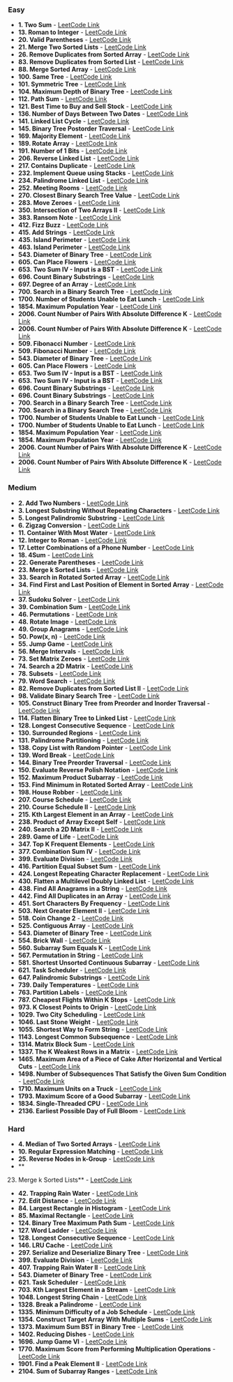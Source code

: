 ### **Easy** 

- **1. Two Sum** - [LeetCode Link](https://leetcode.com/problems/two-sum/)
- **13. Roman to Integer** - [LeetCode Link](https://leetcode.com/problems/roman-to-integer/)
- **20. Valid Parentheses** - [LeetCode Link](https://leetcode.com/problems/valid-parentheses/)
- **21. Merge Two Sorted Lists** - [LeetCode Link](https://leetcode.com/problems/merge-two-sorted-lists/)
- **26. Remove Duplicates from Sorted Array** - [LeetCode Link](https://leetcode.com/problems/remove-duplicates-from-sorted-array/)
- **83. Remove Duplicates from Sorted List** - [LeetCode Link](https://leetcode.com/problems/remove-duplicates-from-sorted-list/)
- **88. Merge Sorted Array** - [LeetCode Link](https://leetcode.com/problems/merge-sorted-array/) 
- **100. Same Tree** - [LeetCode Link](https://leetcode.com/problems/same-tree/)
- **101. Symmetric Tree** - [LeetCode Link](https://leetcode.com/problems/symmetric-tree/)
- **104. Maximum Depth of Binary Tree** - [LeetCode Link](https://leetcode.com/problems/maximum-depth-of-binary-tree/)
- **112. Path Sum** - [LeetCode Link](https://leetcode.com/problems/path-sum/) 
- **121. Best Time to Buy and Sell Stock** - [LeetCode Link](https://leetcode.com/problems/best-time-to-buy-and-sell-stock/)
- **136. Number of Days Between Two Dates** - [LeetCode Link](https://leetcode.com/problems/number-of-days-between-two-dates/)
- **141. Linked List Cycle** - [LeetCode Link](https://leetcode.com/problems/linked-list-cycle/)
- **145. Binary Tree Postorder Traversal** - [LeetCode Link](https://leetcode.com/problems/binary-tree-postorder-traversal/)
- **169. Majority Element** - [LeetCode Link](https://leetcode.com/problems/majority-element/)
- **189. Rotate Array** - [LeetCode Link](https://leetcode.com/problems/rotate-array/)
- **191. Number of 1 Bits** - [LeetCode Link](https://leetcode.com/problems/number-of-1-bits/)
- **206. Reverse Linked List** - [LeetCode Link](https://leetcode.com/problems/reverse-linked-list/)
- **217. Contains Duplicate** - [LeetCode Link](https://leetcode.com/problems/contains-duplicate/)
- **232. Implement Queue using Stacks** - [LeetCode Link](https://leetcode.com/problems/implement-queue-using-stacks/)
- **234. Palindrome Linked List** - [LeetCode Link](https://leetcode.com/problems/palindrome-linked-list/)
- **252. Meeting Rooms** - [LeetCode Link](https://leetcode.com/problems/meeting-rooms/)
- **270. Closest Binary Search Tree Value** - [LeetCode Link](https://leetcode.com/problems/closest-binary-search-tree-value/)
- **283. Move Zeroes** - [LeetCode Link](https://leetcode.com/problems/move-zeroes/)
- **350. Intersection of Two Arrays II** - [LeetCode Link](https://leetcode.com/problems/intersection-of-two-arrays-ii/)
- **383. Ransom Note** - [LeetCode Link](https://leetcode.com/problems/ransom-note/)
- **412. Fizz Buzz** - [LeetCode Link](https://leetcode.com/problems/fizz-buzz/)
- **415. Add Strings** - [LeetCode Link](https://leetcode.com/problems/add-strings/)
- **435. Island Perimeter** - [LeetCode Link](https://leetcode.com/problems/island-perimeter/)
- **463. Island Perimeter** - [LeetCode Link](https://leetcode.com/problems/island-perimeter/)
- **543. Diameter of Binary Tree** - [LeetCode Link](https://leetcode.com/problems/diameter-of-binary-tree/)
- **605. Can Place Flowers** - [LeetCode Link](https://leetcode.com/problems/can-place-flowers/)
- **653. Two Sum IV - Input is a BST** - [LeetCode Link](https://leetcode.com/problems/two-sum-iv-input-is-a-bst/)
- **696. Count Binary Substrings** - [LeetCode Link](https://leetcode.com/problems/count-binary-substrings/)
- **697. Degree of an Array** - [LeetCode Link](https://leetcode.com/problems/degree-of-an-array/)
- **700. Search in a Binary Search Tree** - [LeetCode Link](https://leetcode.com/problems/search-in-a-binary-search-tree/)
- **1700. Number of Students Unable to Eat Lunch** - [LeetCode Link](https://leetcode.com/problems/number-of-students-unable-to-eat-lunch/)
- **1854. Maximum Population Year** - [LeetCode Link](https://leetcode.com/problems/maximum-population-year/)
- **2006. Count Number of Pairs With Absolute Difference K** - [LeetCode Link](https://leetcode.com/problems/count-number-of-pairs-with-absolute-difference-k/)
- **2006. Count Number of Pairs With Absolute Difference K** - [LeetCode Link](https://leetcode.com/problems/count-number-of-pairs-with-absolute-difference-k/)
- **509. Fibonacci Number** - [LeetCode Link](https://leetcode.com/problems/fibonacci-number/)
- **509. Fibonacci Number** - [LeetCode Link](https://leetcode.com/problems/fibonacci-number/)
- **543. Diameter of Binary Tree** - [LeetCode Link](https://leetcode.com/problems/diameter-of-binary-tree/)
- **605. Can Place Flowers** - [LeetCode Link](https://leetcode.com/problems/can-place-flowers/)
- **653. Two Sum IV - Input is a BST** - [LeetCode Link](https://leetcode.com/problems/two-sum-iv-input-is-a-bst/)
- **653. Two Sum IV - Input is a BST** - [LeetCode Link](https://leetcode.com/problems/two-sum-iv-input-is-a-bst/)
- **696. Count Binary Substrings** - [LeetCode Link](https://leetcode.com/problems/count-binary-substrings/)
- **696. Count Binary Substrings** - [LeetCode Link](https://leetcode.com/problems/count-binary-substrings/)
- **700. Search in a Binary Search Tree** - [LeetCode Link](https://leetcode.com/problems/search-in-a-binary-search-tree/)
- **700. Search in a Binary Search Tree** - [LeetCode Link](https://leetcode.com/problems/search-in-a-binary-search-tree/)
- **1700. Number of Students Unable to Eat Lunch** - [LeetCode Link](https://leetcode.com/problems/number-of-students-unable-to-eat-lunch/)
- **1700. Number of Students Unable to Eat Lunch** - [LeetCode Link](https://leetcode.com/problems/number-of-students-unable-to-eat-lunch/)
- **1854. Maximum Population Year** - [LeetCode Link](https://leetcode.com/problems/maximum-population-year/)
- **1854. Maximum Population Year** - [LeetCode Link](https://leetcode.com/problems/maximum-population-year/)
- **2006. Count Number of Pairs With Absolute Difference K** - [LeetCode Link](https://leetcode.com/problems/count-number-of-pairs-with-absolute-difference-k/)
- **2006. Count Number of Pairs With Absolute Difference K** - [LeetCode Link](https://leetcode.com/problems/count-number-of-pairs-with-absolute-difference-k/)

### **Medium**

- **2. Add Two Numbers** - [LeetCode Link](https://leetcode.com/problems/add-two-numbers/)
- **3. Longest Substring Without Repeating Characters** - [LeetCode Link](https://leetcode.com/problems/longest-substring-without-repeating-characters/)
- **5. Longest Palindromic Substring** - [LeetCode Link](https://leetcode.com/problems/longest-palindromic-substring/)
- **6. Zigzag Conversion** - [LeetCode Link](https://leetcode.com/problems/zigzag-conversion/)
- **11. Container With Most Water** - [LeetCode Link](https://leetcode.com/problems/container-with-most-water/)
- **12. Integer to Roman** - [LeetCode Link](https://leetcode.com/problems/integer-to-roman/)
- **17. Letter Combinations of a Phone Number** - [LeetCode Link](https://leetcode.com/problems/letter-combinations-of-a-phone-number/)
- **18. 4Sum** - [LeetCode Link](https://leetcode.com/problems/4sum/)
- **22. Generate Parentheses** - [LeetCode Link](https://leetcode.com/problems/generate-parentheses/)
- **23. Merge k Sorted Lists** - [LeetCode Link](https://leetcode.com/problems/merge-k-sorted-lists/)
- **33. Search in Rotated Sorted Array** - [LeetCode Link](https://leetcode.com/problems/search-in-rotated-sorted-array/)
- **34. Find First and Last Position of Element in Sorted Array** - [LeetCode Link](https://leetcode.com/problems/find-first-and-last-position-of-element-in-sorted-array/)
- **37. Sudoku Solver** - [LeetCode Link](https://leetcode.com/problems/sudoku-solver/)
- **39. Combination Sum** - [LeetCode Link](https://leetcode.com/problems/combination-sum/)
- **46. Permutations** - [LeetCode Link](https://leetcode.com/problems/permutations/) 
- **48. Rotate Image** - [LeetCode Link](https://leetcode.com/problems/rotate-image/)
- **49. Group Anagrams** - [LeetCode Link](https://leetcode.com/problems/group-anagrams/)
- **50. Pow(x, n)** - [LeetCode Link](https://leetcode.com/problems/powx-n/)
- **55. Jump Game** - [LeetCode Link](https://leetcode.com/problems/jump-game/)
- **56. Merge Intervals** - [LeetCode Link](https://leetcode.com/problems/merge-intervals/)
- **73. Set Matrix Zeroes** - [LeetCode Link](https://leetcode.com/problems/set-matrix-zeroes/)
- **74. Search a 2D Matrix** - [LeetCode Link](https://leetcode.com/problems/search-a-2d-matrix/)
- **78. Subsets** - [LeetCode Link](https://leetcode.com/problems/subsets/)
- **79. Word Search** - [LeetCode Link](https://leetcode.com/problems/word-search/)
- **82. Remove Duplicates from Sorted List II** - [LeetCode Link](https://leetcode.com/problems/remove-duplicates-from-sorted-list-ii/)
- **98. Validate Binary Search Tree** - [LeetCode Link](https://leetcode.com/problems/validate-binary-search-tree/)
- **105. Construct Binary Tree from Preorder and Inorder Traversal** - [LeetCode Link](https://leetcode.com/problems/construct-binary-tree-from-preorder-and-inorder-traversal/)
- **114. Flatten Binary Tree to Linked List** - [LeetCode Link](https://leetcode.com/problems/flatten-binary-tree-to-linked-list/)
- **128. Longest Consecutive Sequence** - [LeetCode Link](https://leetcode.com/problems/longest-consecutive-sequence/)
- **130. Surrounded Regions** - [LeetCode Link](https://leetcode.com/problems/surrounded-regions/)
- **131. Palindrome Partitioning** - [LeetCode Link](https://leetcode.com/problems/palindrome-partitioning/)
- **138. Copy List with Random Pointer** - [LeetCode Link](https://leetcode.com/problems/copy-list-with-random-pointer/)
- **139. Word Break** - [LeetCode Link](https://leetcode.com/problems/word-break/)
- **144. Binary Tree Preorder Traversal** - [LeetCode Link](https://leetcode.com/problems/binary-tree-preorder-traversal/)
- **150. Evaluate Reverse Polish Notation** - [LeetCode Link](https://leetcode.com/problems/evaluate-reverse-polish-notation/)
- **152. Maximum Product Subarray** - [LeetCode Link](https://leetcode.com/problems/maximum-product-subarray/)
- **153. Find Minimum in Rotated Sorted Array** - [LeetCode Link](https://leetcode.com/problems/find-minimum-in-rotated-sorted-array/)
- **198. House Robber** - [LeetCode Link](https://leetcode.com/problems/house-robber/)
- **207. Course Schedule** - [LeetCode Link](https://leetcode.com/problems/course-schedule/)
- **210. Course Schedule II** - [LeetCode Link](https://leetcode.com/problems/course-schedule-ii/)
- **215. Kth Largest Element in an Array** - [LeetCode Link](https://leetcode.com/problems/kth-largest-element-in-an-array/)
- **238. Product of Array Except Self** - [LeetCode Link](https://leetcode.com/problems/product-of-array-except-self/)
- **240. Search a 2D Matrix II** - [LeetCode Link](https://leetcode.com/problems/search-a-2d-matrix-ii/)
- **289. Game of Life** - [LeetCode Link](https://leetcode.com/problems/game-of-life/)
- **347. Top K Frequent Elements** - [LeetCode Link](https://leetcode.com/problems/top-k-frequent-elements/)
- **377. Combination Sum IV** - [LeetCode Link](https://leetcode.com/problems/combination-sum-iv/)
- **399. Evaluate Division** - [LeetCode Link](https://leetcode.com/problems/evaluate-division/)
- **416. Partition Equal Subset Sum** - [LeetCode Link](https://leetcode.com/problems/partition-equal-subset-sum/)
- **424. Longest Repeating Character Replacement** - [LeetCode Link](https://leetcode.com/problems/longest-repeating-character-replacement/)
- **430. Flatten a Multilevel Doubly Linked List** - [LeetCode Link](https://leetcode.com/problems/flatten-a-multilevel-doubly-linked-list/)
- **438. Find All Anagrams in a String** - [LeetCode Link](https://leetcode.com/problems/find-all-anagrams-in-a-string/)
- **442. Find All Duplicates in an Array** - [LeetCode Link](https://leetcode.com/problems/find-all-duplicates-in-an-array/)
- **451. Sort Characters By Frequency** - [LeetCode Link](https://leetcode.com/problems/sort-characters-by-frequency/)
- **503. Next Greater Element II** - [LeetCode Link](https://leetcode.com/problems/next-greater-element-ii/)
- **518. Coin Change 2** - [LeetCode Link](https://leetcode.com/problems/coin-change-2/)
- **525. Contiguous Array** - [LeetCode Link](https://leetcode.com/problems/contiguous-array/)
- **543. Diameter of Binary Tree** - [LeetCode Link](https://leetcode.com/problems/diameter-of-binary-tree/)
- **554. Brick Wall** - [LeetCode Link](https://leetcode.com/problems/brick-wall/)
- **560. Subarray Sum Equals K** - [LeetCode Link](https://leetcode.com/problems/subarray-sum-equals-k/)
- **567. Permutation in String** - [LeetCode Link](https://leetcode.com/problems/permutation-in-string/)
- **581. Shortest Unsorted Continuous Subarray** - [LeetCode Link](https://leetcode.com/problems/shortest-unsorted-continuous-subarray/)
- **621. Task Scheduler** - [LeetCode Link](https://leetcode.com/problems/task-scheduler/)
- **647. Palindromic Substrings** - [LeetCode Link](https://leetcode.com/problems/palindromic-substrings/)
- **739. Daily Temperatures** - [LeetCode Link](https://leetcode.com/problems/daily-temperatures/)
- **763. Partition Labels** - [LeetCode Link](https://leetcode.com/problems/partition-labels/)
- **787. Cheapest Flights Within K Stops** - [LeetCode Link](https://leetcode.com/problems/cheapest-flights-within-k-stops/)
- **973. K Closest Points to Origin** - [LeetCode Link](https://leetcode.com/problems/k-closest-points-to-origin/)
- **1029. Two City Scheduling** - [LeetCode Link](https://leetcode.com/problems/two-city-scheduling/)
- **1046. Last Stone Weight** - [LeetCode Link](https://leetcode.com/problems/last-stone-weight/)
- **1055. Shortest Way to Form String** - [LeetCode Link](https://leetcode.com/problems/shortest-way-to-form-string/)
- **1143. Longest Common Subsequence** - [LeetCode Link](https://leetcode.com/problems/longest-common-subsequence/)
- **1314. Matrix Block Sum** - [LeetCode Link](https://leetcode.com/problems/matrix-block-sum/)
- **1337. The K Weakest Rows in a Matrix** - [LeetCode Link](https://leetcode.com/problems/the-k-weakest-rows-in-a-matrix/)
- **1465. Maximum Area of a Piece of Cake After Horizontal and Vertical Cuts** - [LeetCode Link](https://leetcode.com/problems/maximum-area-of-a-piece-of-cake-after-horizontal-and-vertical-cuts/)
- **1498. Number of Subsequences That Satisfy the Given Sum Condition** - [LeetCode Link](https://leetcode.com/problems/number-of-subsequences-that-satisfy-the-given-sum-condition/)
- **1710. Maximum Units on a Truck** - [LeetCode Link](https://leetcode.com/problems/maximum-units-on-a-truck/)
- **1793. Maximum Score of a Good Subarray** - [LeetCode Link](https://leetcode.com/problems/maximum-score-of-a-good-subarray/)
- **1834. Single-Threaded CPU** - [LeetCode Link](https://leetcode.com/problems/single-threaded-cpu/)
- **2136. Earliest Possible Day of Full Bloom** - [LeetCode Link](https://leetcode.com/problems/earliest-possible-day-of-full-bloom/)

### **Hard**

- **4. Median of Two Sorted Arrays** - [LeetCode Link](https://leetcode.com/problems/median-of-two-sorted-arrays/)
- **10. Regular Expression Matching** - [LeetCode Link](https://leetcode.com/problems/regular-expression-matching/)
- **25. Reverse Nodes in k-Group** - [LeetCode Link](https://leetcode.com/problems/reverse-nodes-in-k-group/)
- **

23. Merge k Sorted Lists** - [LeetCode Link](https://leetcode.com/problems/merge-k-sorted-lists/)
- **42. Trapping Rain Water** - [LeetCode Link](https://leetcode.com/problems/trapping-rain-water/)
- **72. Edit Distance** - [LeetCode Link](https://leetcode.com/problems/edit-distance/)
- **84. Largest Rectangle in Histogram** - [LeetCode Link](https://leetcode.com/problems/largest-rectangle-in-histogram/)
- **85. Maximal Rectangle** - [LeetCode Link](https://leetcode.com/problems/maximal-rectangle/)
- **124. Binary Tree Maximum Path Sum** - [LeetCode Link](https://leetcode.com/problems/binary-tree-maximum-path-sum/)
- **127. Word Ladder** - [LeetCode Link](https://leetcode.com/problems/word-ladder/)
- **128. Longest Consecutive Sequence** - [LeetCode Link](https://leetcode.com/problems/longest-consecutive-sequence/)
- **146. LRU Cache** - [LeetCode Link](https://leetcode.com/problems/lru-cache/)
- **297. Serialize and Deserialize Binary Tree** - [LeetCode Link](https://leetcode.com/problems/serialize-and-deserialize-binary-tree/)
- **399. Evaluate Division** - [LeetCode Link](https://leetcode.com/problems/evaluate-division/)
- **407. Trapping Rain Water II** - [LeetCode Link](https://leetcode.com/problems/trapping-rain-water-ii/)
- **543. Diameter of Binary Tree** - [LeetCode Link](https://leetcode.com/problems/diameter-of-binary-tree/)
- **621. Task Scheduler** - [LeetCode Link](https://leetcode.com/problems/task-scheduler/)
- **703. Kth Largest Element in a Stream** - [LeetCode Link](https://leetcode.com/problems/kth-largest-element-in-a-stream/)
- **1048. Longest String Chain** - [LeetCode Link](https://leetcode.com/problems/longest-string-chain/)
- **1328. Break a Palindrome** - [LeetCode Link](https://leetcode.com/problems/break-a-palindrome/)
- **1335. Minimum Difficulty of a Job Schedule** - [LeetCode Link](https://leetcode.com/problems/minimum-difficulty-of-a-job-schedule/)
- **1354. Construct Target Array With Multiple Sums** - [LeetCode Link](https://leetcode.com/problems/construct-target-array-with-multiple-sums/)
- **1373. Maximum Sum BST in Binary Tree** - [LeetCode Link](https://leetcode.com/problems/maximum-sum-bst-in-binary-tree/)
- **1402. Reducing Dishes** - [LeetCode Link](https://leetcode.com/problems/reducing-dishes/)
- **1696. Jump Game VI** - [LeetCode Link](https://leetcode.com/problems/jump-game-vi/)
- **1770. Maximum Score from Performing Multiplication Operations** - [LeetCode Link](https://leetcode.com/problems/maximum-score-from-performing-multiplication-operations/)
- **1901. Find a Peak Element II** - [LeetCode Link](https://leetcode.com/problems/find-a-peak-element-ii/)
- **2104. Sum of Subarray Ranges** - [LeetCode Link](https://leetcode.com/problems/sum-of-subarray-ranges/)

